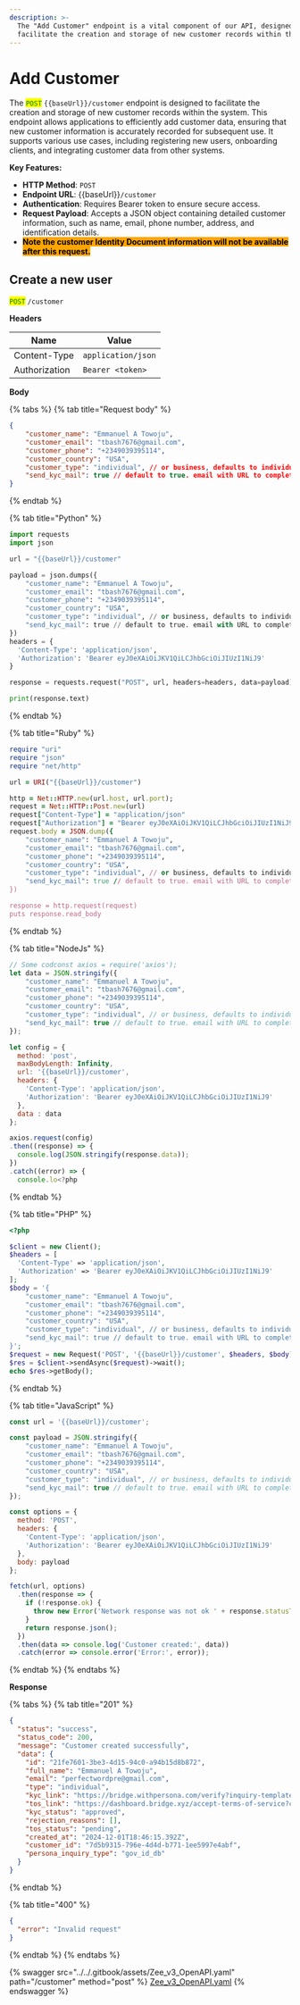 ```yaml
---
description: >-
  The "Add Customer" endpoint is a vital component of our API, designed to
  facilitate the creation and storage of new customer records within the system.
---
```


# Add Customer

The <mark style="color:green;">`POST`</mark> `{{baseUrl}}/customer`  endpoint is designed to facilitate the creation and storage of new customer records within the system. This endpoint allows applications to efficiently add customer data, ensuring that new customer information is accurately recorded for subsequent use. It supports various use cases, including registering new users, onboarding clients, and integrating customer data from other systems.

**Key Features:**

* **HTTP Method**: `POST`
* **Endpoint URL**: \{{baseUrl\}}`/customer`
* **Authentication**: Requires Bearer token to ensure secure access.
* **Request Payload**: Accepts a JSON object containing detailed customer information, such as name, email, phone number, address, and identification details.
* <mark style="background-color:orange;">**Note the customer Identity Document information will not be available after this request.**</mark>

## Create a new user

<mark style="color:green;">`POST`</mark> `/customer`

**Headers**

| Name          | Value              |
| ------------- | ------------------ |
| Content-Type  | `application/json` |
| Authorization | `Bearer <token>`   |

**Body**

{% tabs %}
{% tab title="Request body" %}
```json
{
    "customer_name": "Emmanuel A Towoju",
    "customer_email": "tbash7676@gmail.com",
    "customer_phone": "+2349039395114",
    "customer_country": "USA",
    "customer_type": "individual", // or business, defaults to individual when not passed
    "send_kyc_mail": true // default to true. email with URL to complete kyc will be sent to custome_email
}
```
{% endtab %}

{% tab title="Python" %}
```python
import requests
import json

url = "{{baseUrl}}/customer"

payload = json.dumps({
    "customer_name": "Emmanuel A Towoju",
    "customer_email": "tbash7676@gmail.com",
    "customer_phone": "+2349039395114",
    "customer_country": "USA",
    "customer_type": "individual", // or business, defaults to individual when not passed
    "send_kyc_mail": true // default to true. email with URL to complete kyc will be sent to custome_email
})
headers = {
  'Content-Type': 'application/json',
  'Authorization': 'Bearer eyJ0eXAiOiJKV1QiLCJhbGciOiJIUzI1NiJ9'
}

response = requests.request("POST", url, headers=headers, data=payload)

print(response.text)

```
{% endtab %}

{% tab title="Ruby" %}
```ruby
require "uri"
require "json"
require "net/http"

url = URI("{{baseUrl}}/customer")

http = Net::HTTP.new(url.host, url.port);
request = Net::HTTP::Post.new(url)
request["Content-Type"] = "application/json"
request["Authorization"] = "Bearer eyJ0eXAiOiJKV1QiLCJhbGciOiJIUzI1NiJ9"
request.body = JSON.dump({
    "customer_name": "Emmanuel A Towoju",
    "customer_email": "tbash7676@gmail.com",
    "customer_phone": "+2349039395114",
    "customer_country": "USA",
    "customer_type": "individual", // or business, defaults to individual when not passed
    "send_kyc_mail": true // default to true. email with URL to complete kyc will be sent to custome_email
})

response = http.request(request)
puts response.read_body

```
{% endtab %}

{% tab title="NodeJs" %}
```javascript
// Some codconst axios = require('axios');
let data = JSON.stringify({
    "customer_name": "Emmanuel A Towoju",
    "customer_email": "tbash7676@gmail.com",
    "customer_phone": "+2349039395114",
    "customer_country": "USA",
    "customer_type": "individual", // or business, defaults to individual when not passed
    "send_kyc_mail": true // default to true. email with URL to complete kyc will be sent to custome_email
});

let config = {
  method: 'post',
  maxBodyLength: Infinity,
  url: '{{baseUrl}}/customer',
  headers: { 
    'Content-Type': 'application/json', 
    'Authorization': 'Bearer eyJ0eXAiOiJKV1QiLCJhbGciOiJIUzI1NiJ9'
  },
  data : data
};

axios.request(config)
.then((response) => {
  console.log(JSON.stringify(response.data));
})
.catch((error) => {
  console.lo<?php
```
{% endtab %}

{% tab title="PHP" %}
```php
<?php

$client = new Client();
$headers = [
  'Content-Type' => 'application/json',
  'Authorization' => 'Bearer eyJ0eXAiOiJKV1QiLCJhbGciOiJIUzI1NiJ9'
];
$body = '{
    "customer_name": "Emmanuel A Towoju",
    "customer_email": "tbash7676@gmail.com",
    "customer_phone": "+2349039395114",
    "customer_country": "USA",
    "customer_type": "individual", // or business, defaults to individual when not passed
    "send_kyc_mail": true // default to true. email with URL to complete kyc will be sent to custome_email
}';
$request = new Request('POST', '{{baseUrl}}/customer', $headers, $body);
$res = $client->sendAsync($request)->wait();
echo $res->getBody();

```
{% endtab %}

{% tab title="JavaScript" %}
```javascript
const url = '{{baseUrl}}/customer';

const payload = JSON.stringify({
    "customer_name": "Emmanuel A Towoju",
    "customer_email": "tbash7676@gmail.com",
    "customer_phone": "+2349039395114",
    "customer_country": "USA",
    "customer_type": "individual", // or business, defaults to individual when not passed
    "send_kyc_mail": true // default to true. email with URL to complete kyc will be sent to custome_email
});

const options = {
  method: 'POST',
  headers: {
    'Content-Type': 'application/json',
    'Authorization': 'Bearer eyJ0eXAiOiJKV1QiLCJhbGciOiJIUzI1NiJ9'
  },
  body: payload
};

fetch(url, options)
  .then(response => {
    if (!response.ok) {
      throw new Error('Network response was not ok ' + response.statusText);
    }
    return response.json();
  })
  .then(data => console.log('Customer created:', data))
  .catch(error => console.error('Error:', error));

```
{% endtab %}
{% endtabs %}

**Response**

{% tabs %}
{% tab title="201" %}
```json
{
  "status": "success",
  "status_code": 200,
  "message": "Customer created successfully",
  "data": {
    "id": "21fe7601-3be3-4d15-94c0-a94b15d8b872",
    "full_name": "Emmanuel A Towoju",
    "email": "perfectwordpre@gmail.com",
    "type": "individual",
    "kyc_link": "https://bridge.withpersona.com/verify?inquiry-template-id=itmpl_NtHYpb9AbEYCPxGo5iRbc9d2&fields[developer_id]=2da859f2-9764-48e6-92e6-dd9f6747801b&fields[iqt_token]=46f7565fe2ba42843b957cec6d783e48f85dff6d6ea56cf5753634b09a3214e8WwzmNl&reference-id=7d5b9315-796e-4d4d-b771-1ee5997e4abf&redirect-uri=https%3A%2F%2Fyativo-web-design-nine.vercel.app%2F&environment-id=env_UWeuo2CnqFQXVeKujbQLBx6u",
    "tos_link": "https://dashboard.bridge.xyz/accept-terms-of-service?customer_id=7d5b9315-796e-4d4d-b771-1ee5997e4abf",
    "kyc_status": "approved",
    "rejection_reasons": [],
    "tos_status": "pending",
    "created_at": "2024-12-01T18:46:15.392Z",
    "customer_id": "7d5b9315-796e-4d4d-b771-1ee5997e4abf",
    "persona_inquiry_type": "gov_id_db"
  }
}
```
{% endtab %}

{% tab title="400" %}
```json
{
  "error": "Invalid request"
}
```
{% endtab %}
{% endtabs %}



{% swagger src="../../.gitbook/assets/Zee_v3_OpenAPI.yaml" path="/customer" method="post" %}
[Zee_v3_OpenAPI.yaml](../../.gitbook/assets/Zee_v3_OpenAPI.yaml)
{% endswagger %}
